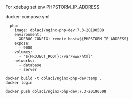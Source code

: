For xdebug set env PHPSTORM_IP_ADDRESS

docker-compose.yml

```
  php:
    image: dblaci/nginx-php-dev:7.3-20190508
    environment:
      XDEBUG_CONFIG: remote_host=${PHPSTORM_IP_ADDRESS}
    expose:
      - 9000
    volumes:
      - "${PROJECT_ROOT}:/var/www/html"
    networks:
      - database
      - server
```

```
docker build -t dblaci/nginx-php-dev:temp .
docker login
...
docker push dblaci/nginx-php-dev:7.3-20190508
```

